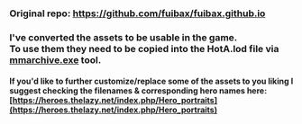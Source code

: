 ### Original repo: https://github.com/fuibax/fuibax.github.io

### I've converted the assets to be usable in the game. <br/>To use them they need to be copied into the HotA.lod file via [mmarchive.exe](https://github.com/GrayFace/Misc/releases/download/MMArchive-1.3.1/MMArchive.rar) tool.

#### If you'd like to further customize/replace some of the assets to you liking I suggest checking the filenames & corresponding hero names here:<br/> [https://heroes.thelazy.net/index.php/Hero_portraits](https://heroes.thelazy.net/index.php/Hero_portraits)

<!--
no comment
-->
